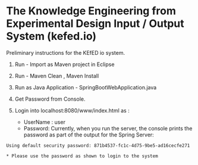 # The Knowledge Engineering from Experimental Design Input / Output System (kefed.io)

Preliminary instructions for the KEfED io system. 

1. Run - Import as Maven project in Eclipse
2. Run - Maven Clean , Maven Install
3. Run as Java Application - SpringBootWebApplication.java

4. Get Password from Console.
5. Login into localhost:8080/www/index.html as :
    * UserName : user
    * Password: Currently, when you run the server, the console prints the password as part of the output for the Spring Server:
```
Using default security password: 871b4537-fc1c-4d75-9be5-ad16cecfe271
```
    * Please use the password as shown to login to the system 
